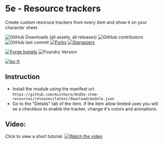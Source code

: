 # 5e - Resource trackers
Create custom resoruce trackers from every item and show it on your character sheet.

![GitHub Downloads (all assets, all releases)][download-shield] ![GitHub contributors][contributor-shield] ![GitHub last commit][last-commit-shield] [![Forks][forks-shield]][forks-url] [![Stargazers][stars-shield]][stars-url]

[![Forge Installs][forge-installs]][forge-link] ![Foundry Version](https://img.shields.io/endpoint?label=Foundry%20VTT%20versions:&url=https://foundryshields.com/version?url=https://raw.githubusercontent.com/misthero/dnd5e-item-resources/main/module.json)

[![ko-fi](https://img.shields.io/badge/ko--fi-Support%20Me-red?style=flat-square&logo=ko-fi)](https://ko-fi.com/misthero)

## Instruction
- Install the module using the manifest url:  `https://github.com/misthero/dnd5e-item-resources/releases/latest/download/module.json`
- Go to the "Details" tab of the item. If the item allow limited uses you will se a checkbox to enable the tracker, change it's colors and animations.

## Video:
Click to view a short tutorial.
[![Watch the video](https://i.postimg.cc/xjJRnTFh/screenshot-2025-06-03.png)](https://youtu.be/tFYAjJ_s71Y)



[issues]: https://github.com/misthero/dnd5e-item-resources/issues
[forks-shield]: https://img.shields.io/github/forks/misthero/dnd5e-item-resources.svg?style=flat-round
[forks-url]: https://github.com/forks/misthero/dnd5e-item-resources/network/members
[stars-shield]: https://img.shields.io/github/stars/misthero/dnd5e-item-resources.svg?style=flat-round
[stars-url]: https://github.com/misthero/dnd5e-item-resources/stargazers
[download-shield]: https://img.shields.io/github/downloads/misthero/dnd5e-item-resources/total?label=Latest%20Downloads
[contributor-shield]: https://img.shields.io/github/contributors/misthero/dnd5e-item-resources?label=Contributors
[last-commit-shield]: https://img.shields.io/github/last-commit/misthero/dnd5e-item-resources?label=Last%20Commit
[forge-installs]: https://img.shields.io/badge/dynamic/json?label=Forge%20Installs&query=package.installs&suffix=%25&url=https://forge-vtt.com/api/bazaar/package/dnd5e-item-resources&colorB=blueviolet
[forge-link]: https://forge-vtt.com/bazaar#package=dnd5e-item-resources
